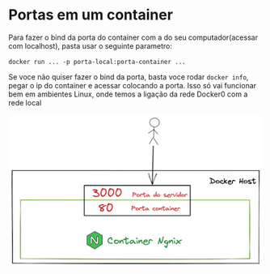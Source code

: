 # Portas em um container

Para fazer o bind da porta do container com a do seu computador(acessar com localhost), pasta usar o seguinte parametro:

````
docker run ... -p porta-local:porta-container ...
````

Se voce não quiser fazer o bind da porta, basta voce rodar `docker info`, pegar o ip do container e acessar colocando a porta. Isso só vai funcionar bem em ambientes Linux, onde temos a ligação da rede Docker0 com a rede local


![Portas](./Ports.png)